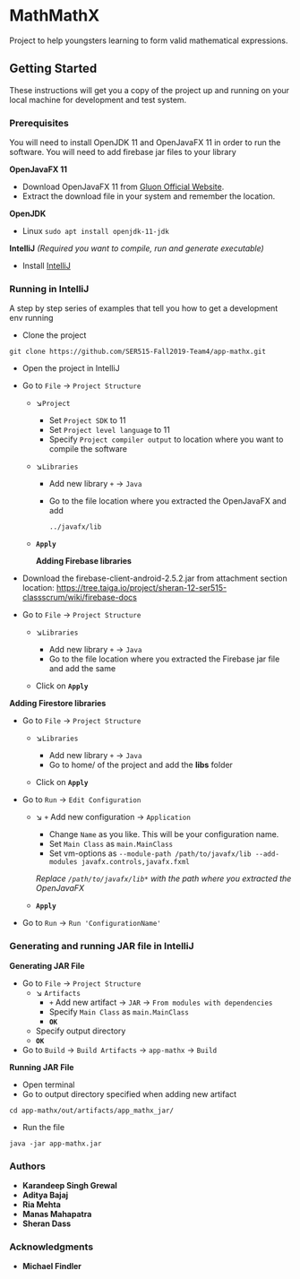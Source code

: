 # MathMathX
Project to help youngsters learning to form valid mathematical expressions.

## Getting Started
These instructions will get you a copy of the project up and running on your local machine for development and test system.

### Prerequisites
You will need to install OpenJDK 11 and OpenJavaFX 11 in order to run the software.
You will need to add firebase jar files to your library

**OpenJavaFX 11**
- Download OpenJavaFX 11 from [Gluon Official Website](https://gluonhq.com/products/javafx/).
- Extract the download file in your system and remember the location.

**OpenJDK**
- Linux ```sudo apt install openjdk-11-jdk```


**IntelliJ** *(Required you want to compile, run and generate executable)*
- Install [IntelliJ](https://www.jetbrains.com/help/idea/installation-guide.html)


### Running in IntelliJ
A step by step series of examples that tell you how to get a development env running

- Clone the project
```
git clone https://github.com/SER515-Fall2019-Team4/app-mathx.git
```
- Open the project in IntelliJ

- Go to `File` &#8594; `Project Structure`
    - &#8600;`Project`
         - Set `Project SDK` to 11 
         - Set  `Project level language` to 11
         - Specify `Project compiler output` to location where you want to compile the software
    - &#8600;`Libraries`
         - Add new library `+` &#8594; `Java`  
         - Go to the file location where you extracted the OpenJavaFX and add
            
            `../javafx/lib`
    - **`Apply`**
      
      **Adding Firebase libraries**
- Download the firebase-client-android-2.5.2.jar from attachment section 
  location: https://tree.taiga.io/project/sheran-12-ser515-classscrum/wiki/firebase-docs
- Go to `File` &#8594; `Project Structure`
    
    - &#8600;`Libraries`
         - Add new library `+` &#8594; `Java`  
         - Go to the file location where you extracted the Firebase jar file and add the same
   
    -  Click on **`Apply`**
    
**Adding Firestore libraries**
- Go to `File` &#8594; `Project Structure`
    
    - &#8600;`Libraries`
         - Add new library `+` &#8594; `Java`  
         - Go to home/ of the project and add the **libs** folder
   
    -  Click on **`Apply`**


      
      
- Go to `Run` &#8594; `Edit Configuration` 
    - &#8600; `+` Add new configuration &#8594; `Application`
        - Change `Name` as you like. This will be your configuration name.
        - Set `Main Class` as `main.MainClass` 
        - Set vm-options as `--module-path /path/to/javafx/lib --add-modules javafx.controls,javafx.fxml`
        
        *Replace `/path/to/javafx/lib*` with the path where you extracted the OpenJavaFX*
    - **`Apply`**
- Go to  `Run` &#8594; `Run 'ConfigurationName'` 
      
### Generating and running JAR file in IntelliJ
**Generating JAR File**
- Go to `File` &#8594; `Project Structure` 
    - &#8600; `Artifacts`
        - `+` Add new artifact &#8594; `JAR` &#8594; `From modules with dependencies`
        - Specify `Main Class` as `main.MainClass`
        - **`OK`**
    - Specify output directory
    - **`OK`**
- Go to `Build` &#8594; `Build Artifacts` &#8594; `app-mathx` &#8594; `Build`

**Running JAR File**
- Open terminal 
- Go to output directory specified when adding new artifact
```
cd app-mathx/out/artifacts/app_mathx_jar/
```
- Run the file
```
java -jar app-mathx.jar
```

### Authors

* **Karandeep Singh Grewal**
* **Aditya Bajaj**
* **Ria Mehta**
* **Manas Mahapatra**
* **Sheran Dass**

### Acknowledgments

* **Michael Findler**

